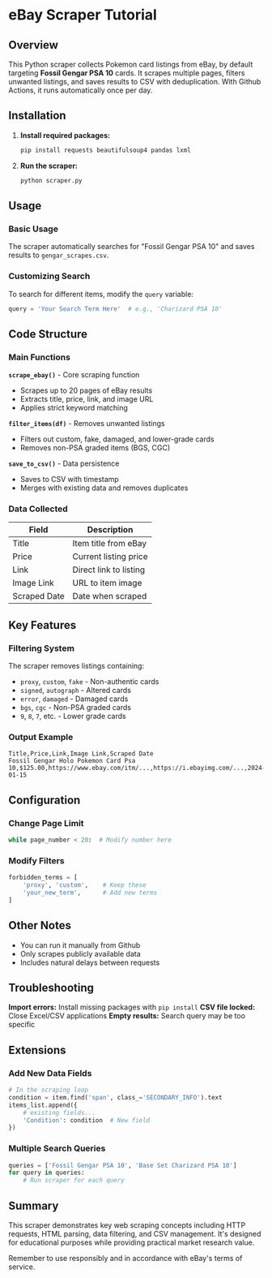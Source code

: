# eBay Scraper Tutorial

## Overview

This Python scraper collects Pokemon card listings from eBay, by default targeting **Fossil Gengar PSA 10** cards. It scrapes multiple pages, filters unwanted listings, and saves results to CSV with deduplication. With Github Actions, it runs automatically once per day.

## Installation

1. **Install required packages:**
   ```bash
   pip install requests beautifulsoup4 pandas lxml
   ```

2. **Run the scraper:**
   ```bash
   python scraper.py
   ```

## Usage

### Basic Usage
The scraper automatically searches for "Fossil Gengar PSA 10" and saves results to `gengar_scrapes.csv`.

### Customizing Search
To search for different items, modify the `query` variable:
```python
query = 'Your Search Term Here'  # e.g., 'Charizard PSA 10'
```

## Code Structure

### Main Functions

**`scrape_ebay()`** - Core scraping function
- Scrapes up to 20 pages of eBay results
- Extracts title, price, link, and image URL
- Applies strict keyword matching

**`filter_items(df)`** - Removes unwanted listings
- Filters out custom, fake, damaged, and lower-grade cards
- Removes non-PSA graded items (BGS, CGC)

**`save_to_csv()`** - Data persistence
- Saves to CSV with timestamp
- Merges with existing data and removes duplicates

### Data Collected

| Field | Description |
|-------|-------------|
| Title | Item title from eBay |
| Price | Current listing price |
| Link | Direct link to listing |
| Image Link | URL to item image |
| Scraped Date | Date when scraped |

## Key Features

### Filtering System
The scraper removes listings containing:
- `proxy`, `custom`, `fake` - Non-authentic cards
- `signed`, `autograph` - Altered cards
- `error`, `damaged` - Damaged cards
- `bgs`, `cgc` - Non-PSA graded cards
- `9`, `8`, `7`, etc. - Lower grade cards

### Output Example
```csv
Title,Price,Link,Image Link,Scraped Date
Fossil Gengar Holo Pokemon Card Psa 10,$125.00,https://www.ebay.com/itm/...,https://i.ebayimg.com/...,2024-01-15
```

## Configuration

### Change Page Limit
```python
while page_number < 20:  # Modify number here
```

### Modify Filters
```python
forbidden_terms = [
    'proxy', 'custom',    # Keep these
    'your_new_term',      # Add new terms
]
```

## Other Notes

- You can run it manually from Github
- Only scrapes publicly available data
- Includes natural delays between requests

## Troubleshooting

**Import errors:** Install missing packages with `pip install`
**CSV file locked:** Close Excel/CSV applications
**Empty results:** Search query may be too specific

## Extensions

### Add New Data Fields
```python
# In the scraping loop
condition = item.find('span', class_='SECONDARY_INFO').text
items_list.append({
    # existing fields...
    'Condition': condition  # New field
})
```

### Multiple Search Queries
```python
queries = ['Fossil Gengar PSA 10', 'Base Set Charizard PSA 10']
for query in queries:
    # Run scraper for each query
```

## Summary

This scraper demonstrates key web scraping concepts including HTTP requests, HTML parsing, data filtering, and CSV management. It's designed for educational purposes while providing practical market research value. 

Remember to use responsibly and in accordance with eBay's terms of service.